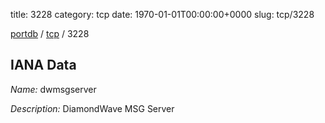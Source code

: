 title: 3228
category: tcp
date: 1970-01-01T00:00:00+0000
slug: tcp/3228

[portdb](/) / [tcp](/category/tcp.html) / 3228


## IANA Data

_Name:_ dwmsgserver

_Description:_ DiamondWave MSG Server

